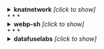 
<details><summary><b>knatnetwork</b> <i>[click to show]</i></summary>
<div>

```
    
+--------------------------------+---------------+-----------------------------+--------------------------+------------------------+
| Repo                           | Total Runtime | Workflow Name               | Workflow Average Runtime | Workflow Total Runtime |
+--------------------------------+---------------+-----------------------------+--------------------------+------------------------+
| knatnetwork/g2ww-serverless    | 0.0 mins      |                             |                          |                        |
| knatnetwork/g2fs-serverless    | 0.0 mins      |                             |                          |                        |
| knatnetwork/github-runner      | 177.4 mins    |                             |                          |                        |
|                                |               | Build Runner Image          | 59.13 mins               | 177.4 mins             |
| knatnetwork/github-runner-kms  | 0.0 mins      |                             |                          |                        |
|                                |               | Build Image                 | 0.0 mins                 | 0.0 mins               |
| knatnetwork/clickhouse-builder | 0.0 mins      |                             |                          |                        |
|                                |               | Build Image                 | 0.0 mins                 | 0.0 mins               |
| knatnetwork/clickhouse-server  | 0.0 mins      |                             |                          |                        |
|                                |               | Build Image                 | 0.0 mins                 | 0.0 mins               |
| knatnetwork/zlib-searcher      | 0.0 mins      |                             |                          |                        |
|                                |               | Build/release docker images | 0.0 mins                 | 0.0 mins               |
+--------------------------------+---------------+-----------------------------+--------------------------+------------------------+

```
</div>
</details>
* * *
    

<details><summary><b>webp-sh</b> <i>[click to show]</i></summary>
<div>

```
    
Error: {'total_count': 0, 'workflow_runs': []}
Error: {'total_count': 0, 'workflow_runs': []}
+----------------------------+---------------+---------------------------------+--------------------------+------------------------+
| Repo                       | Total Runtime | Workflow Name                   | Workflow Average Runtime | Workflow Total Runtime |
+----------------------------+---------------+---------------------------------+--------------------------+------------------------+
| webp-sh/webp_server_node   | 0.0 mins      |                                 |                          |                        |
| webp-sh/webp_server_go     | 104.93 mins   |                                 |                          |                        |
|                            |               | CI check on every PR            | 3.16 mins                | 22.13 mins             |
|                            |               | Release Binaries                | 3.15 mins                | 3.15 mins              |
|                            |               | Build and release docker images | 9.85 mins                | 49.27 mins             |
|                            |               | CodeQL                          | 1.9 mins                 | 30.38 mins             |
| webp-sh/webp               | 0.0 mins      |                                 |                          |                        |
| webp-sh/webp_server_python | 0.0 mins      |                                 |                          |                        |
| webp-sh/webp_server_java   | 0.0 mins      |                                 |                          |                        |
|                            |               | No workflow name(why?)          | 0.0 mins                 | 0.0 mins               |
| webp-sh/fiber              | 0.0 mins      |                                 |                          |                        |
| webp-sh/gowebp             | 0.0 mins      |                                 |                          |                        |
| webp-sh/go-avif            | 0.0 mins      |                                 |                          |                        |
| webp-sh/docs.webp.sh       | 0.0 mins      |                                 |                          |                        |
+----------------------------+---------------+---------------------------------+--------------------------+------------------------+

```
</div>
</details>
* * *
    

<details><summary><b>datafuselabs</b> <i>[click to show]</i></summary>
<div>

```
    

<details><summary><b>pingcap</b> <i>[click to show]</i></summary>
<div>

```
    
Error: {'message': 'Server Error'}
Error: {'message': 'Server Error'}
Error: {'message': 'Server Error'}
Error: {'total_count': 0, 'workflow_runs': []}
Error: {'total_count': 0, 'workflow_runs': []}
Error: {'total_count': 0, 'workflow_runs': []}
+------------------------------------+---------------+------------------------------------------------------+--------------------------+------------------------+
| Repo                               | Total Runtime | Workflow Name                                        | Workflow Average Runtime | Workflow Total Runtime |
+------------------------------------+---------------+------------------------------------------------------+--------------------------+------------------------+
| pingcap/mp                         | 0.0 mins      |                                                      |                          |                        |
| pingcap/tpcc-mysql                 | 0.0 mins      |                                                      |                          |                        |
| pingcap/go-themis                  | 0.0 mins      |                                                      |                          |                        |
| pingcap/sqllogictest               | 0.0 mins      |                                                      |                          |                        |
| pingcap/check                      | 0.0 mins      |                                                      |                          |                        |
| pingcap/tidb-lmdb                  | 0.0 mins      |                                                      |                          |                        |
| pingcap/tidb                       | 10666.25 mins |                                                      |                          |                        |
|                                    |               | BR & Lightning build                                 | 0.0 mins                 | 0.0 mins               |
|                                    |               | BR / Compatibility Test                              | 0.0 mins                 | 0.0 mins               |
|                                    |               | BR & Lightning                                       | 0.98 mins                | 294.1 mins             |
|                                    |               | Dumpling                                             | 9.71 mins                | 2719.23 mins           |
|                                    |               | Pessimistic Tests                                    | 0.0 mins                 | 0.0 mins               |
|                                    |               | misc                                                 | 2.97 mins                | 7652.92 mins           |
|                                    |               | Leaked Secrets Scan                                  | 0.0 mins                 | 0.0 mins               |
| pingcap/tidb-bench                 | 0.0 mins      |                                                      |                          |                        |
| pingcap/go-hbase                   | 0.0 mins      |                                                      |                          |                        |
| pingcap/tso                        | 0.0 mins      |                                                      |                          |                        |
| pingcap/themis                     | 0.0 mins      |                                                      |                          |                        |
| pingcap/mysqlrelay                 | 0.0 mins      |                                                      |                          |                        |
| pingcap/weekly                     | 0.0 mins      |                                                      |                          |                        |
| pingcap/tipb                       | 47.08 mins    |                                                      |                          |                        |
|                                    |               | Unit Test                                            | 5.23 mins                | 47.08 mins             |
| pingcap/kvproto                    | 711.0 mins    |                                                      |                          |                        |
|                                    |               | C++ Test                                             | 6.46 mins                | 303.45 mins            |
|                                    |               | Golang Test                                          | 2.38 mins                | 111.67 mins            |
|                                    |               | Rust Test                                            | 6.3 mins                 | 295.88 mins            |
| pingcap/etcdv3-gateway             | 0.0 mins      |                                                      |                          |                        |
| pingcap/mpdriver                   | 0.0 mins      |                                                      |                          |                        |
| pingcap/logo                       | 0.0 mins      |                                                      |                          |                        |
| pingcap/goyacc                     | 0.0 mins      |                                                      |                          |                        |
| pingcap/goleveldb                  | 0.0 mins      |                                                      |                          |                        |
| pingcap/docs                       | 6827.07 mins  |                                                      |                          |                        |
|                                    |               | Upload media files to Qiniu and Aws when they change | 0.83 mins                | 26.58 mins             |
|                                    |               | Assign to Project                                    | 0.0 mins                 | 0.0 mins               |
|                                    |               | Trigger docs site update                             | 0.65 mins                | 252.42 mins            |
|                                    |               | external-link-check                                  | 0.0 mins                 | 0.0 mins               |
|                                    |               | Automatic Rebase                                     | 0.06 mins                | 101.78 mins            |
|                                    |               | ci                                                   | 3.74 mins                | 4877.87 mins           |
|                                    |               | Links                                                | 2.94 mins                | 11.77 mins             |
|                                    |               | bot                                                  | 0.83 mins                | 19.0 mins              |
|                                    |               | cron                                                 | 0.88 mins                | 26.33 mins             |
|                                    |               | Links (Fail Fast)                                    | 0.66 mins                | 780.27 mins            |
|                                    |               | Prevent Deletion                                     | 0.53 mins                | 731.05 mins            |
|                                    |               | Pull Request Labeler                                 | 0.0 mins                 | 0.0 mins               |
| pingcap/docs-cn                    | 5690.57 mins  |                                                      |                          |                        |
|                                    |               | Upload media files to Qiniu and Aws when they change | 0.88 mins                | 7.95 mins              |
|                                    |               | Assign to Project                                    | 0.0 mins                 | 0.0 mins               |
|                                    |               | Trigger docs site update                             | 0.41 mins                | 142.27 mins            |
|                                    |               | external-link-check                                  | 0.0 mins                 | 0.0 mins               |
|                                    |               | Automatic Rebase                                     | 0.12 mins                | 174.25 mins            |
|                                    |               | ci                                                   | 4.37 mins                | 4140.18 mins           |
|                                    |               | Links                                                | 2.64 mins                | 10.55 mins             |
|                                    |               | Flush PDF                                            | 0.26 mins                | 8.13 mins              |
|                                    |               | Links (Fail Fast)                                    | 0.8 mins                 | 647.47 mins            |
|                                    |               | Prevent Deletion                                     | 0.61 mins                | 559.77 mins            |
| pingcap/tidb-binlog                | 0.0 mins      |                                                      |                          |                        |
| pingcap/sqlgram                    | 0.0 mins      |                                                      |                          |                        |
| pingcap/mydumper                   | 0.0 mins      |                                                      |                          |                        |
| pingcap/blog                       | 0.0 mins      |                                                      |                          |                        |
|                                    |               | ci                                                   | 0.0 mins                 | 0.0 mins               |
|                                    |               | Repsitory dispatch workflow from blog                | 0.0 mins                 | 0.0 mins               |
|                                    |               | Links                                                | 0.0 mins                 | 0.0 mins               |
|                                    |               | Upload media files to Qiniu and Aws when they change | 0.0 mins                 | 0.0 mins               |
|                                    |               | Merge Schedule                                       | 0.0 mins                 | 0.0 mins               |
|                                    |               | links                                                | 0.0 mins                 | 0.0 mins               |
| pingcap/tidb-ansible               | 0.0 mins      |                                                      |                          |                        |
| pingcap/rust-protobuf              | 0.0 mins      |                                                      |                          |                        |
| pingcap/grpc-rust                  | 0.0 mins      |                                                      |                          |                        |
| pingcap/mybatis-3                  | 0.0 mins      |                                                      |                          |                        |
| pingcap/blog-cn                    | 0.0 mins      |                                                      |                          |                        |
|                                    |               | ci                                                   | 0.0 mins                 | 0.0 mins               |
|                                    |               | Repsitory dispatch workflow from blog-cn             | 0.0 mins                 | 0.0 mins               |
|                                    |               | Upload media files to Qiniu and Aws when they change | 0.0 mins                 | 0.0 mins               |
| pingcap/tikv-client-lib-java       | 0.0 mins      |                                                      |                          |                        |
| pingcap/tispark                    | 1851.52 mins  |                                                      |                          |                        |
|                                    |               | TLS test                                             | 14.07 mins               | 436.13 mins            |
|                                    |               | alter-primary-key-false-test                         | 9.86 mins                | 305.77 mins            |
|                                    |               | Update changelog manually                            | 0.0 mins                 | 0.0 mins               |
|                                    |               | CodeQL                                               | 15.09 mins               | 528.3 mins             |
|                                    |               | Follower Read test                                   | 9.81 mins                | 304.1 mins             |
|                                    |               | Close inactive issues                                | 0.24 mins                | 7.32 mins              |
|                                    |               | License checker                                      | 2.99 mins                | 92.68 mins             |
|                                    |               | .github/workflows/license-checker-config.yml         | 0.0 mins                 | 0.0 mins               |
|                                    |               | verify                                               | 5.72 mins                | 177.22 mins            |
| pingcap/octopus                    | 0.0 mins      |                                                      |                          |                        |
| pingcap/tidb-tools                 | 0.0 mins      |                                                      |                          |                        |
| pingcap/grpc                       | 0.0 mins      |                                                      |                          |                        |
|                                    |               | PR AutoFix                                           | 0.0 mins                 | 0.0 mins               |
|                                    |               | No workflow name(why?)                               | 0.0 mins                 | 0.0 mins               |
| pingcap/jepsen                     | 0.0 mins      |                                                      |                          |                        |
| pingcap/kubeadm-dind-cluster       | 0.0 mins      |                                                      |                          |                        |
| pingcap/chaos                      | 0.0 mins      |                                                      |                          |                        |
| pingcap/meetup                     | 0.0 mins      |                                                      |                          |                        |
|                                    |               | No workflow name(why?)                               | 0.0 mins                 | 0.0 mins               |
| pingcap/mysqlx-driver              | 0.0 mins      |                                                      |                          |                        |
| pingcap/campaign                   | 0.0 mins      |                                                      |                          |                        |
| pingcap/community                  | 0.0 mins      |                                                      |                          |                        |
| pingcap/tidb-lightning             | 0.0 mins      |                                                      |                          |                        |
| pingcap/tidb-ctl                   | 0.0 mins      |                                                      |                          |                        |
|                                    |               | Go                                                   | 0.0 mins                 | 0.0 mins               |
| pingcap/tidb-inspect-tools         | 0.0 mins      |                                                      |                          |                        |
| pingcap/tidb-vision                | 0.0 mins      |                                                      |                          |                        |
| pingcap/thirdparty-ops             | 0.0 mins      |                                                      |                          |                        |
| pingcap/tla-plus                   | 0.0 mins      |                                                      |                          |                        |
| pingcap/tidb-docker-compose        | 0.0 mins      |                                                      |                          |                        |
| pingcap/go-ycsb                    | 4.8 mins      |                                                      |                          |                        |
|                                    |               | Docker Image CI                                      | 2.43 mins                | 2.43 mins              |
|                                    |               | Publish artifacts to github release                  | 0.0 mins                 | 0.0 mins               |
|                                    |               | Go                                                   | 2.37 mins                | 2.37 mins              |
| pingcap/tispark-test-data          | 0.0 mins      |                                                      |                          |                        |
| pingcap/murmur3                    | 0.0 mins      |                                                      |                          |                        |
| pingcap/oasis                      | 0.0 mins      |                                                      |                          |                        |
| pingcap/tidb-insight               | 0.0 mins      |                                                      |                          |                        |
|                                    |               | testbuild                                            | 0.0 mins                 | 0.0 mins               |
|                                    |               | release                                              | 0.0 mins                 | 0.0 mins               |
|                                    |               | reprotest                                            | 0.0 mins                 | 0.0 mins               |
| pingcap/badger                     | 0.0 mins      |                                                      |                          |                        |
| pingcap/tidb-operator              | 5109.32 mins  |                                                      |                          |                        |
|                                    |               | No workflow name(why?)                               | 0.0 mins                 | 0.0 mins               |
|                                    |               | chaos                                                | 26.11 mins               | 2637.52 mins           |
|                                    |               | ci                                                   | 19.55 mins               | 2463.78 mins           |
|                                    |               | Close stale issues/prs                               | 0.27 mins                | 8.02 mins              |
| pingcap/vldb-boss-2018             | 0.0 mins      |                                                      |                          |                        |
| pingcap/errors                     | 0.0 mins      |                                                      |                          |                        |
| pingcap/errcode                    | 0.0 mins      |                                                      |                          |                        |
| pingcap/tidb-engine-ext            | 6031.03 mins  |                                                      |                          |                        |
|                                    |               | Pull Request CI                                      | 0.0 mins                 | 0.0 mins               |
|                                    |               | License checker                                      | 0.0 mins                 | 0.0 mins               |
| pingcap/tidb-academy-labs          | 0.0 mins      |                                                      |                          |                        |
| pingcap/parser                     | 0.0 mins      |                                                      |                          |                        |
|                                    |               | Go                                                   | 0.0 mins                 | 0.0 mins               |
| pingcap/benchmarksql               | 0.0 mins      |                                                      |                          |                        |
| pingcap/gofail                     | 0.0 mins      |                                                      |                          |                        |
| pingcap/work-reporter              | 0.0 mins      |                                                      |                          |                        |
| pingcap/dm                         | 0.0 mins      |                                                      |                          |                        |
|                                    |               | Test binlog 999999                                   | 0.0 mins                 | 0.0 mins               |
|                                    |               | chaos                                                | 0.0 mins                 | 0.0 mins               |
|                                    |               | Build & Lint                                         | 0.0 mins                 | 0.0 mins               |
|                                    |               | Upgrade via TiUP                                     | 0.0 mins                 | 0.0 mins               |
|                                    |               | Upstream database switch                             | 0.0 mins                 | 0.0 mins               |
| pingcap/talent-plan                | 0.0 mins      |                                                      |                          |                        |
| pingcap/log                        | 0.0 mins      |                                                      |                          |                        |
|                                    |               | Audit License                                        | 0.0 mins                 | 0.0 mins               |
|                                    |               | Unit Test                                            | 0.0 mins                 | 0.0 mins               |
| pingcap/tiflash                    | 1243.9 mins   |                                                      |                          |                        |
|                                    |               | License checker                                      | 2.23 mins                | 1243.9 mins            |
|                                    |               | .github/workflows/assign_project.yml                 | 0.0 mins                 | 0.0 mins               |
|                                    |               | Bug Closed                                           | 0.0 mins                 | 0.0 mins               |
| pingcap/poco                       | 0.0 mins      |                                                      |                          |                        |
| pingcap/capnproto                  | 0.0 mins      |                                                      |                          |                        |
| pingcap/boost-extra                | 0.0 mins      |                                                      |                          |                        |
| pingcap/kdt                        | 0.0 mins      |                                                      |                          |                        |
| pingcap/failpoint                  | 0.0 mins      |                                                      |                          |                        |
|                                    |               | Go                                                   | 0.0 mins                 | 0.0 mins               |
|                                    |               | Build & Test                                         | 0.0 mins                 | 0.0 mins               |
| pingcap/tidb-datanucleus-adapter   | 0.0 mins      |                                                      |                          |                        |
| pingcap/homebrew-brew              | 0.0 mins      |                                                      |                          |                        |
| pingcap/tidb-cloud-backup          | 0.0 mins      |                                                      |                          |                        |
| pingcap/tidiff                     | 0.0 mins      |                                                      |                          |                        |
| pingcap/fn                         | 0.0 mins      |                                                      |                          |                        |
| pingcap/sqlsmith                   | 0.0 mins      |                                                      |                          |                        |
| pingcap/public_bi_benchmark        | 0.0 mins      |                                                      |                          |                        |
| pingcap/tispark-test               | 0.0 mins      |                                                      |                          |                        |
| pingcap/monitoring                 | 0.0 mins      |                                                      |                          |                        |
| pingcap/presentations              | 0.0 mins      |                                                      |                          |                        |
| pingcap/tiflow                     | 39982.88 mins |                                                      |                          |                        |
|                                    |               | integration-tests                                    | 0.0 mins                 | 0.0 mins               |
|                                    |               | Check & Build                                        | 15.6 mins                | 10748.67 mins          |
|                                    |               | mysql-integration-tests                              | 0.0 mins                 | 0.0 mins               |
|                                    |               | avro-ntegration-tests                                | 0.0 mins                 | 0.0 mins               |
|                                    |               | canalJson-integration-tests                          | 0.0 mins                 | 0.0 mins               |
|                                    |               | canal-integration-tests                              | 0.0 mins                 | 0.0 mins               |
|                                    |               | oldValue-integration-tests                           | 0.0 mins                 | 0.0 mins               |
|                                    |               | unit-test                                            | 0.0 mins                 | 0.0 mins               |
|                                    |               | RFCs Lint                                            | 0.0 mins                 | 0.0 mins               |
|                                    |               | Design Docs Lint                                     | 0.0 mins                 | 0.0 mins               |
|                                    |               | Upgrade DM via TiUP                                  | 5.41 mins                | 1135.35 mins           |
|                                    |               | DM Chaos                                             | 28.34 mins               | 5950.65 mins           |
|                                    |               | Auto Assign to Bugs and Questions                    | 0.67 mins                | 245.28 mins            |
|                                    |               | DM Binlog 999999                                     | 13.37 mins               | 2807.1 mins            |
|                                    |               | Upstream Database Switch                             | 15.54 mins               | 3262.57 mins           |
|                                    |               | CDC Integration Tests                                | 22.41 mins               | 9055.45 mins           |
|                                    |               | CDC Canal-JSON-Extension Tests                       | 0.0 mins                 | 0.0 mins               |
|                                    |               | DM Web UI Lint                                       | 1.68 mins                | 5.03 mins              |
|                                    |               | Dataflow engine unit test                            | 0.0 mins                 | 0.0 mins               |
|                                    |               | Dataflow Engine Chaos                                | 31.89 mins               | 6695.98 mins           |
|                                    |               | Dataflow Engine Image                                | 0.0 mins                 | 0.0 mins               |
| pingcap/br                         | 40.62 mins    |                                                      |                          |                        |
|                                    |               | compatibility-test                                   | 1.65 mins                | 6.58 mins              |
|                                    |               | build                                                | 8.51 mins                | 34.03 mins             |
| pingcap/go-randgen                 | 0.0 mins      |                                                      |                          |                        |
| pingcap/k8s-fluent-bit-stackdriver | 0.0 mins      |                                                      |                          |                        |
| pingcap/advanced-statefulset       | 0.0 mins      |                                                      |                          |                        |
|                                    |               | ci                                                   | 0.0 mins                 | 0.0 mins               |
|                                    |               | release                                              | 0.0 mins                 | 0.0 mins               |
| pingcap/style-guide                | 0.0 mins      |                                                      |                          |                        |
| pingcap/go-tpc                     | 1.32 mins     |                                                      |                          |                        |
|                                    |               | release                                              | 0.0 mins                 | 0.0 mins               |
|                                    |               | workflow                                             | 1.32 mins                | 1.32 mins              |
| pingcap/kops                       | 0.0 mins      |                                                      |                          |                        |
| pingcap/sysutil                    | 0.0 mins      |                                                      |                          |                        |
|                                    |               | Test                                                 | 0.0 mins                 | 0.0 mins               |
| pingcap/discourse                  | 0.0 mins      |                                                      |                          |                        |
|                                    |               | (experimental) Ember CLI tests (core)                | 0.0 mins                 | 0.0 mins               |
|                                    |               | Linting                                              | 0.0 mins                 | 0.0 mins               |
|                                    |               | Tests                                                | 0.0 mins                 | 0.0 mins               |
| pingcap/discourse-chat-integration | 0.0 mins      |                                                      |                          |                        |
| pingcap/discourse_docker           | 0.0 mins      |                                                      |                          |                        |
| pingcap/tidb-helper                | 0.0 mins      |                                                      |                          |                        |
| pingcap/dumpling                   | 0.0 mins      |                                                      |                          |                        |
|                                    |               | Go                                                   | 0.0 mins                 | 0.0 mins               |
| pingcap/tipocket                   | 0.0 mins      |                                                      |                          |                        |
|                                    |               | Build                                                | 0.0 mins                 | 0.0 mins               |
|                                    |               | Build-image                                          | 0.0 mins                 | 0.0 mins               |
|                                    |               | Build-workflow                                       | 0.0 mins                 | 0.0 mins               |
|                                    |               | Pre-Check                                            | 0.0 mins                 | 0.0 mins               |
|                                    |               | Test                                                 | 0.0 mins                 | 0.0 mins               |
+------------------------------------+---------------+------------------------------------------------------+--------------------------+------------------------+

```
</div>
</details>
* * *
    

<details><summary><b>tgbot-collection</b> <i>[click to show]</i></summary>
<div>

```
    
Error: {'message': 'Server Error'}
